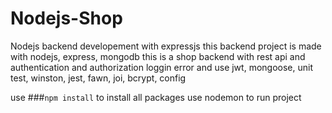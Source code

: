 # Nodejs-Shop
Nodejs backend developement with expressjs
this backend project is made with nodejs, express, mongodb
this is a shop backend with rest api and authentication and authorization
loggin error and use jwt, mongoose, unit test, winston, jest, fawn, joi, bcrypt, config

use ###`npm install` to install all packages 
use nodemon to run project
